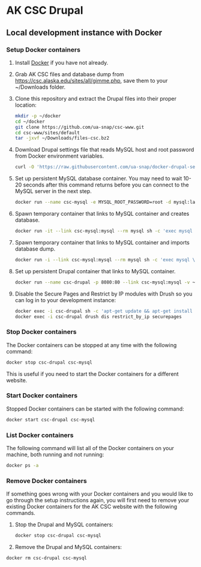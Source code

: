 # AK CSC Drupal

## Local development instance with Docker

### Setup Docker containers

1. Install [Docker](https://www.docker.com/) if you have not already.

1. Grab AK CSC files and database dump from https://csc.alaska.edu/sites/all/gimme.php, save them to your ~/Downloads folder.

1. Clone this repository and extract the Drupal files into their proper location:

   ```bash
   mkdir -p ~/docker
   cd ~/docker
   git clone https://github.com/ua-snap/csc-www.git
   cd csc-www/sites/default
   tar -jxvf ~/Downloads/files-csc.bz2
   ```

1. Download Drupal settings file that reads MySQL host and root password from Docker environment variables.

   ```bash
   curl -O 'https://raw.githubusercontent.com/ua-snap/docker-drupal-settings/master/settings.php'
   ```

1. Set up persistent MySQL database container. You may need to wait 10-20 seconds after this command returns before you can connect to the MySQL server in the next step.

   ```bash
   docker run --name csc-mysql -e MYSQL_ROOT_PASSWORD=root -d mysql:latest
   ```

1. Spawn temporary container that links to MySQL container and creates database.

   ```bash
   docker run -it --link csc-mysql:mysql --rm mysql sh -c 'exec mysql \-h "$MYSQL_PORT_3306_TCP_ADDR" -P "$MYSQL_PORT_3306_TCP_PORT" -uroot -p"$MYSQL_ENV_MYSQL_ROOT_PASSWORD" -e "CREATE DATABASE drupal7;"'
   ```

1. Spawn temporary container that links to MySQL container and imports database dump.

   ```bash
   docker run -i --link csc-mysql:mysql --rm mysql sh -c 'exec mysql \-h "$MYSQL_PORT_3306_TCP_ADDR" -P "$MYSQL_PORT_3306_TCP_PORT" -uroot -p"$MYSQL_ENV_MYSQL_ROOT_PASSWORD" drupal7' < ~/Downloads/csc.sql
   ```

1. Set up persistent Drupal container that links to MySQL container.

   ```bash
   docker run --name csc-drupal -p 8080:80 --link csc-mysql:mysql -v ~/docker/csc-www:/var/www/html -d drupal:7
   ```

1. Disable the Secure Pages and Restrict by IP modules with Drush so you can log in to your development instance:

   ```bash
   docker exec -i csc-drupal sh -c 'apt-get update && apt-get install -y drush'
   docker exec -i csc-drupal drush dis restrict_by_ip securepages
   ```

### Stop Docker containers

The Docker containers can be stopped at any time with the following command:

```bash
docker stop csc-drupal csc-mysql
```

This is useful if you need to start the Docker containers for a different website.

### Start Docker containers

Stopped Docker containers can be started with the following command:

```bash
docker start csc-drupal csc-mysql
```

### List Docker containers

The following command will list all of the Docker containers on your machine, both running and not running:

```bash
docker ps -a
```

### Remove Docker containers

If something goes wrong with your Docker containers and you would like to go through the setup instructions again, you will first need to remove your existing Docker containers for the AK CSC website with the following commands.

1. Stop the Drupal and MySQL containers:

   ```bash
   docker stop csc-drupal csc-mysql
   ```

1. Remove the Drupal and MySQL containers:

  ```bash
  docker rm csc-drupal csc-mysql
  ```
